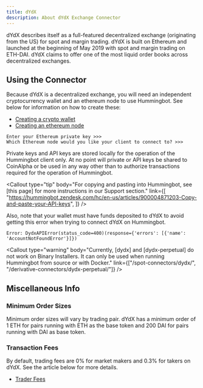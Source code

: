 ```yaml
---
title: dYdX
description: About dYdX Exchange Connector
---
```




dYdX describes itself as a full-featured decentralized exchange (originating from the US) for spot and margin trading. dYdX is built on Ethereum and launched at the beginning of May 2019 with spot and margin trading on ETH-DAI. dYdX claims to offer one of the most liquid order books across decentralized exchanges.

## Using the Connector

Because dYdX is a decentralized exchange, you will need an independent cryptocurrency wallet and an ethereum node to use Hummingbot. See below for information on how to create these:

- [Creating a crypto wallet](/operation/connect-exchange/#wallets)
- [Creating an ethereum node](/operation/connect-exchange/#setup-ethereum-nodes)

```
Enter your Ethereum private key >>>
Which Ethereum node would you like your client to connect to? >>>
```

Private keys and API keys are stored locally for the operation of the Hummingbot client only. At no point will private or API keys be shared to CoinAlpha or be used in any way other than to authorize transactions required for the operation of Hummingbot.

<Callout
  type="tip"
  body="For copying and pasting into Hummingbot, see [this page] for more instructions in our Support section."
  link={[
    "https://hummingbot.zendesk.com/hc/en-us/articles/900004871203-Copy-and-paste-your-API-keys",
  ]}
/>

Also, note that your wallet must have funds deposited to dYdX to avoid getting this error when trying to connect dYdX on Hummingbot.

```
Error: DydxAPIError(status_code=400)(response={'errors': [{'name': 'AccountNotFoundError'}]})
```

<Callout
  type="warning"
  body="Currently, [dydx] and [dydx-perpetual] do not work on Binary Installers. It can only be used when running Hummingbot from source or with Docker."
  link={["/spot-connectors/dydx/", "/derivative-connectors/dydx-perpetual/"]}
/>

## Miscellaneous Info

### Minimum Order Sizes

Minimum order sizes will vary by trading pair. dYdX has a minimum order of 1 ETH for pairs running with ETH as the base token and 200 DAI for pairs running with DAI as base token.

### Transaction Fees

By default, trading fees are 0% for market makers and 0.3% for takers on dYdX. See the article below for more details.

- [Trader Fees](https://help.dydx.exchange/en/articles/4800191-are-there-fees-to-using-dydx)
